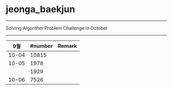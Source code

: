 # jeonga_baekjun

---

Solving Algorithm Problem Challenge in October

---

| 9월    | #number | Remark |
| ----- | ------- | ------ |
| 10-04 | 10815   |        |
| 10-05 | 1978    |        |
|       | 1929    |        |
| 10-06 | 7526    |        |
